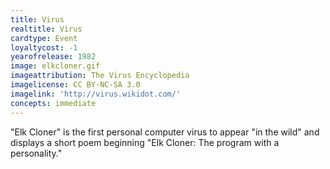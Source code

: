 ```yaml
---
title: Virus
realtitle: Virus
cardtype: Event
loyaltycost: -1
yearofrelease: 1982
image: elkcloner.gif
imageattribution: The Virus Encyclopedia
imagelicense: CC BY-NC-SA 3.0
imagelink: 'http://virus.wikidot.com/'
concepts: immediate
---
```


"Elk Cloner" is the first personal computer virus to appear "in the wild" and displays a short poem beginning "Elk Cloner: The program with a personality."
